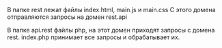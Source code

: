 В папке rest лежат файлы index.html, main.js и main.css
С этого домена отправляются запросы на домен rest.api

В папке api.rest файлы php, на этот домен приходят запросы с домена rest. index.php принимает все запросы и обрабатывает их.
